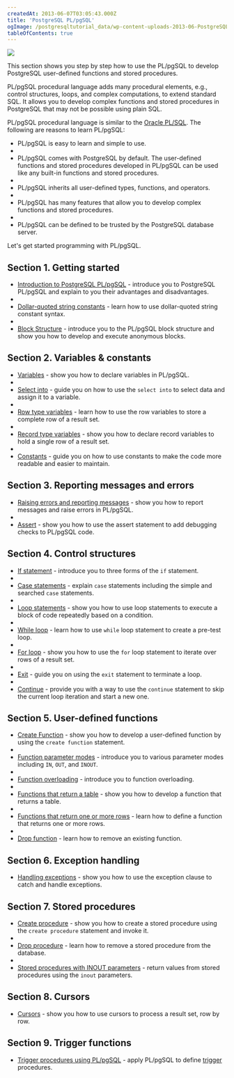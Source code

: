 ```yaml
---
createdAt: 2013-06-07T03:05:43.000Z
title: 'PostgreSQL PL/pgSQL'
ogImage: /postgresqltutorial_data/wp-content-uploads-2013-06-PostgreSQL-Stored-Procedure.png
tableOfContents: true
---
```



![](/postgresqltutorial_data/wp-content-uploads-2013-06-PostgreSQL-Stored-Procedure.png)

This section shows you step by step how to use the PL/pgSQL to develop PostgreSQL user-defined functions and stored procedures.

PL/pgSQL procedural language adds many procedural elements, e.g., control structures, loops, and complex computations, to extend standard SQL. It allows you to develop complex functions and stored procedures in PostgreSQL that may not be possible using plain SQL.

PL/pgSQL procedural language is similar to the [Oracle PL/SQL](https://www.oracletutorial.com/plsql-tutorial/). The following are reasons to learn PL/pgSQL:

- PL/pgSQL is easy to learn and simple to use.
-
- PL/pgSQL comes with PostgreSQL by default. The user-defined functions and stored procedures developed in PL/pgSQL can be used like any built-in functions and stored procedures.
-
- PL/pgSQL inherits all user-defined types, functions, and operators.
-
- PL/pgSQL has many features that allow you to develop complex functions and stored procedures.
-
- PL/pgSQL can be defined to be trusted by the PostgreSQL database server.

Let's get started programming with PL/pgSQL.

## Section 1. Getting started

- [Introduction to PostgreSQL PL/pgSQL](/postgresql/postgresql-plpgsql/introduction-to-postgresql-stored-procedures) - introduce you to PostgreSQL PL/pgSQL and explain to you their advantages and disadvantages.
-
- [Dollar-quoted string constants](/postgresql/postgresql-plpgsql/dollar-quoted-string-constants) - learn how to use dollar-quoted string constant syntax.
-
- [Block Structure](/postgresql/postgresql-plpgsql/plpgsql-block-structure) - introduce you to the PL/pgSQL block structure and show you how to develop and execute anonymous blocks.

## Section 2. Variables & constants

- [Variables](/postgresql/postgresql-plpgsql/plpgsql-variables) - show you how to declare variables in PL/pgSQL.
-
- [Select into](/postgresql/postgresql-plpgsql/pl-pgsql-select-into) - guide you on how to use the `select into` to select data and assign it to a variable.
-
- [Row type variables](/postgresql/postgresql-plpgsql/pl-pgsql-row-types) - learn how to use the row variables to store a complete row of a result set.
-
- [Record type variables](/postgresql/postgresql-plpgsql/plpgsql-record-types) - show you how to declare record variables to hold a single row of a result set.
-
- [Constants](/postgresql/postgresql-plpgsql/plpgsql-constants) - guide you on how to use constants to make the code more readable and easier to maintain.

## Section 3. Reporting messages and errors

- [Raising errors and reporting messages](/postgresql/postgresql-plpgsql/plpgsql-errors-messages) - show you how to report messages and raise errors in PL/pgSQL.
-
- [Assert](/postgresql/postgresql-plpgsql/pl-pgsql-assert) - show you how to use the assert statement to add debugging checks to PL/pgSQL code.

## Section 4. Control structures

- [If statement](/postgresql/postgresql-plpgsql/plpgsql-if-else-statements) - introduce you to three forms of the `if` statement.
-
- [Case statements](/postgresql/postgresql-plpgsql/plpgsql-case-statement) - explain `case` statements including the simple and searched `case` statements.
-
- [Loop statements](/postgresql/postgresql-plpgsql/plpgsql-loop-statements) - show you how to use loop statements to execute a block of code repeatedly based on a condition.
-
- [While loop](/postgresql/postgresql-plpgsql/pl-pgsql-while-loop) - learn how to use `while` loop statement to create a pre-test loop.
-
- [For loop](/postgresql/postgresql-plpgsql/plpgsql-for-loop) - show you how to use the `for` loop statement to iterate over rows of a result set.
-
- [Exit](/postgresql/postgresql-plpgsql/plpgsql-exit) - guide you on using the `exit` statement to terminate a loop.
-
- [Continue](/postgresql/postgresql-plpgsql/pl-pgsql-continue) - provide you with a way to use the `continue` statement to skip the current loop iteration and start a new one.

## Section 5. User-defined functions

- [Create Function](/postgresql/postgresql-plpgsql/postgresql-create-function) - show you how to develop a user-defined function by using the `create function` statement.
-
- [Function parameter modes](/postgresql/postgresql-plpgsql/plpgsql-function-parameters) - introduce you to various parameter modes including `IN`, `OUT`, and `INOUT`.
-
- [Function overloading](/postgresql/postgresql-plpgsql/plpgsql-function-overloading) - introduce you to function overloading.
-
- [Functions that return a table](/postgresql/postgresql-plpgsql/plpgsql-function-returns-a-table) - show you how to develop a function that returns a table.
-
- [Functions that return one or more rows](/postgresql/postgresql-plpgsql/plpgsql-returns-setof) - learn how to define a function that returns one or more rows.
-
- [Drop function](/postgresql/postgresql-plpgsql/postgresql-drop-function) - learn how to remove an existing function.

## Section 6. Exception handling

- [Handling exceptions](/postgresql/postgresql-plpgsql/postgresql-exception) - show you how to use the exception clause to catch and handle exceptions.

## Section 7. Stored procedures

- [Create procedure](/postgresql/postgresql-plpgsql/postgresql-create-procedure) - show you how to create a stored procedure using the `create procedure` statement and invoke it.
-
- [Drop procedure](/postgresql/postgresql-plpgsql/postgresql-drop-procedure) - learn how to remove a stored procedure from the database.
-
- [Stored procedures with INOUT parameters](/postgresql/postgresql-plpgsql/postgresql-stored-procedure-with-inout-parameters) - return values from stored procedures using the `inout` parameters.

## Section 8. Cursors

- [Cursors](/postgresql/postgresql-plpgsql/plpgsql-cursor) - show you how to use cursors to process a result set, row by row.

## Section 9. Trigger functions

- [Trigger procedures using PL/pgSQL](/postgresql/postgresql-triggers) - apply PL/pgSQL to define [trigger](/postgresql/postgresql-triggers) procedures.

